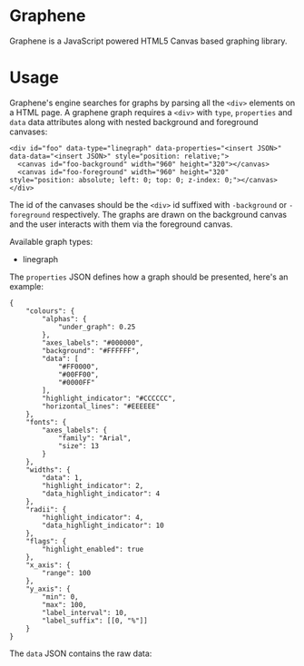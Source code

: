 # Graphene

Graphene is a JavaScript powered HTML5 Canvas based graphing library.

# Usage

Graphene's engine searches for graphs by parsing all the `<div>` elements on a HTML page. A graphene graph requires a `<div>` with `type`, `properties` and `data` data attributes along with nested background and foreground canvases:

```
<div id="foo" data-type="linegraph" data-properties="<insert JSON>" data-data="<insert JSON>" style="position: relative;">
  <canvas id="foo-background" width="960" height="320"></canvas>
  <canvas id="foo-foreground" width="960" height="320" style="position: absolute; left: 0; top: 0; z-index: 0;"></canvas>
</div>
```

The id of the canvases should be the `<div>` id suffixed with `-background` or `-foreground` respectively. The graphs are drawn on the background canvas and the user interacts with them via the foreground canvas.

Available graph types:

- linegraph

The `properties` JSON defines how a graph should be presented, here's an example:

```
{
    "colours": {
        "alphas": {
            "under_graph": 0.25
        },
        "axes_labels": "#000000",
        "background": "#FFFFFF",
        "data": [
            "#FF0000",
            "#00FF00",
            "#0000FF"
        ],
        "highlight_indicator": "#CCCCCC",
        "horizontal_lines": "#EEEEEE"
    },
    "fonts": {
        "axes_labels": {
            "family": "Arial",
            "size": 13
        }
    },
    "widths": {
        "data": 1,
        "highlight_indicator": 2,
        "data_highlight_indicator": 4
    },
    "radii": {
        "highlight_indicator": 4,
        "data_highlight_indicator": 10
    },
    "flags": {
        "highlight_enabled": true
    },
    "x_axis": {
        "range": 100
    },
    "y_axis": {
        "min": 0,
        "max": 100,
        "label_interval": 10,
        "label_suffix": [[0, "%"]]
    }
}
```

The `data` JSON contains the raw data:
